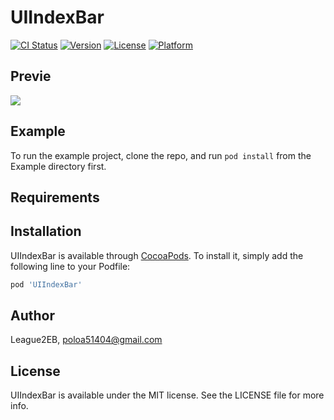# UIIndexBar

[![CI Status](https://img.shields.io/travis/League2EB/UIIndexBar.svg?style=flat)](https://travis-ci.org/League2EB/UIIndexBar)
[![Version](https://img.shields.io/cocoapods/v/UIIndexBar.svg?style=flat)](https://cocoapods.org/pods/UIIndexBar)
[![License](https://img.shields.io/cocoapods/l/UIIndexBar.svg?style=flat)](https://cocoapods.org/pods/UIIndexBar)
[![Platform](https://img.shields.io/cocoapods/p/UIIndexBar.svg?style=flat)](https://cocoapods.org/pods/UIIndexBar)

## Previe

![](https://media.giphy.com/media/hSvPUCvR2NbtXU2VBc/giphy.gif)

## Example

To run the example project, clone the repo, and run `pod install` from the Example directory first.

## Requirements

## Installation

UIIndexBar is available through [CocoaPods](https://cocoapods.org). To install
it, simply add the following line to your Podfile:

```ruby
pod 'UIIndexBar'
```

## Author

League2EB, poloa51404@gmail.com

## License

UIIndexBar is available under the MIT license. See the LICENSE file for more info.
